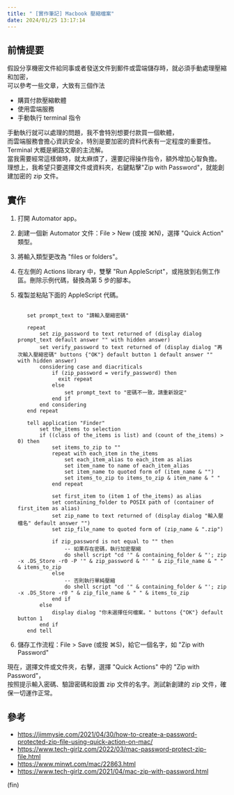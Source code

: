 ```yaml
---
title: " [實作筆記] Macbook 壓縮檔案"
date: 2024/01/25 13:17:14
---
```


## 前情提要

假設分享機密文件給同事或者發送文件到郵件或雲端儲存時，就必須手動處理壓縮和加密，  
可以參考一些文章，大致有三個作法

- 購買付款壓縮軟體
- 使用雲端服務
- 手動執行 terminal 指令

手動執行就可以處理的問題，我不會特別想要付款買一個軟體，  
而雲端服務會擔心資訊安全，特別是要加密的資料代表有一定程度的重要性。  
Terminal 大概是網路文章的主流解。  
當我需要經常這樣做時，就太麻煩了，還要記得操作指令，額外增加心智負擔。  
理想上，我希望只要選擇文件或資料夾，右鍵點擊"Zip with Password"，就能創建加密的 zip 文件。

## 實作

1. 打開 Automator app。
2. 創建一個新 Automator 文件：File > New (或按 ⌘N)，選擇 "Quick Action" 類型。
3. 將輸入類型更改為 "files or folders"。
4. 在左側的 Actions library 中，雙擊 "Run AppleScript"，或拖放到右側工作區。刪除示例代碼，替換為第 5 步的腳本。
5. 複製並粘貼下面的 AppleScript 代碼。

   ```shell

      set prompt_text to "請輸入壓縮密碼"

      repeat
          set zip_password to text returned of (display dialog prompt_text default answer "" with hidden answer)
          set verify_password to text returned of (display dialog "再次輸入壓縮密碼" buttons {"OK"} default button 1 default answer "" with hidden answer)
          considering case and diacriticals
              if (zip_password = verify_password) then
                exit repeat
              else
                  set prompt_text to "密碼不一致，請重新設定"
              end if
          end considering
      end repeat

      tell application "Finder"
          set the_items to selection
          if ((class of the_items is list) and (count of the_items) > 0) then
              set items_to_zip to ""
              repeat with each_item in the_items
                  set each_item_alias to each_item as alias
                  set item_name to name of each_item_alias
                  set item_name to quoted form of (item_name & "")
                  set items_to_zip to items_to_zip & item_name & " "
              end repeat

              set first_item to (item 1 of the_items) as alias
              set containing_folder to POSIX path of (container of first_item as alias)
              set zip_name to text returned of (display dialog "輸入壓檔名" default answer "")
              set zip_file_name to quoted form of (zip_name & ".zip")

              if zip_password is not equal to "" then
                  -- 如果存在密碼，執行加密壓縮
                  do shell script "cd '" & containing_folder & "'; zip -x .DS_Store -r0 -P '" & zip_password & "' " & zip_file_name & " " & items_to_zip
              else
                  -- 否則執行單純壓縮
                  do shell script "cd '" & containing_folder & "'; zip -x .DS_Store -r0 " & zip_file_name & " " & items_to_zip
              end if
          else
              display dialog "你未選擇任何檔案。" buttons {"OK"} default button 1
          end if
      end tell

   ```

6. 儲存工作流程：File > Save (或按 ⌘S)，給它一個名字，如 "Zip with Password"

現在，選擇文件或文件夾，右擊，選擇 "Quick Actions" 中的 "Zip with Password"，  
按照提示輸入密碼、驗證密碼和設置 zip 文件的名字。測試新創建的 zip 文件，確保一切運作正常。

## 參考

- <https://jimmysie.com/2021/04/30/how-to-create-a-password-protected-zip-file-using-quick-action-on-mac/>
- <https://www.tech-girlz.com/2022/03/mac-password-protect-zip-file.html>
- <https://www.minwt.com/mac/22863.html>
- <https://www.tech-girlz.com/2021/04/mac-zip-with-password.html>

(fin)
